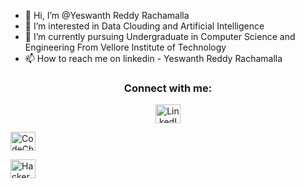 - 👋 Hi, I’m @Yeswanth Reddy Rachamalla
- 👀 I’m interested in Data Clouding and Artificial Intelligence
- 🌱 I’m currently pursuing Undergraduate in Computer Science and Engineering From Vellore Institute of Technology
- 📫 How to reach me on linkedin - Yeswanth Reddy Rachamalla

<h3 align="center">Connect with me:</h3>
<p align="center">
<a href="https://www.linkedin.com/in/yeswanth-reddy-rachamalla/" target="_blank"><img align="center" src="https://raw.githubusercontent.com/rahuldkjain/github-profile-readme-generator/master/src/images/icons/Social/linked-in-alt.svg" alt="LinkedIn" height="30" width="40" /></a>

<a href="https://www.codechef.com/users/yeswanth_07" target="_blank"><img align="center" src="https://raw.githubusercontent.com/rahuldkjain/github-profile-readme-generator/master/src/images/icons/Social/codechef.svg" alt="CodeChef" height="30" width="40" /></a>

<a href="https://www.hackerrank.com/YeswanthReddy1?hr_r=1" target="_blank"><img align="center" src="https://raw.githubusercontent.com/rahuldkjain/github-profile-readme-generator/master/src/images/icons/Social/hackerrank.svg" alt="HackerRank" height="30" width="40" /></a>


</p>

